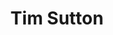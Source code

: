 ---
title: Tim Sutton
organization: Kartoza
country: Portugal
image: /images/speakers/Tim.Sutton.jpg
talk: "Creating a global health facilities platform with OSM data"
permalink: /speakers/#tim-sutton
---